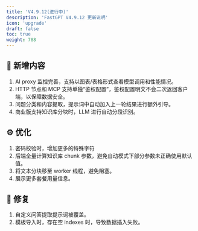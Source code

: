 ```yaml
---
title: 'V4.9.12(进行中)'
description: 'FastGPT V4.9.12 更新说明'
icon: 'upgrade'
draft: false
toc: true
weight: 788
---
```


## 🚀 新增内容

1. AI proxy 监控完善，支持以图表/表格形式查看模型调用和性能情况。
2. HTTP 节点和 MCP 支持单独“鉴权配置”，鉴权配置明文不会二次返回客户端，以保障数据安全。
3. 问题分类和内容提取，提示词中自动加入上一轮结果进行额外引导。
4. 商业版支持知识库分块时，LLM 进行自动分段识别。

## ⚙️ 优化

1. 密码校验时，增加更多的特殊字符
2. 后端全量计算知识库 chunk 参数，避免自动模式下部分参数未正确使用默认值。
3. 将文本分块移至 worker 线程，避免阻塞。
4. 展示更多套餐用量信息。

## 🐛 修复

1. 自定义问答提取提示词被覆盖。
2. 模板导入时，存在空 indexes 时，导致数据插入失败。